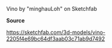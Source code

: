 Vino by "minghauLoh" on Sketchfab

**Source**

https://sketchfab.com/3d-models/vino-2205f4e69bc64df3aab03c71ab9d7492
